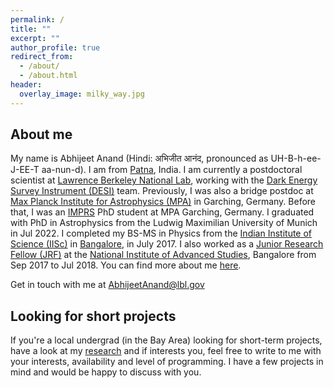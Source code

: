 ```yaml
---
permalink: /
title: ""
excerpt: ""
author_profile: true
redirect_from: 
  - /about/
  - /about.html
header:
  overlay_image: milky_way.jpg
---
```

<!-- 
<figure style="width: 350px" class="align-right">
  <img src="/images/DrummondFieldingPhoto.JPG" alt="">
  <figcaption>It's me!</figcaption>
</figure>  -->

## About me

My name is Abhijeet Anand (Hindi: अभिजीत आनंद, pronounced as UH-B-h-ee-J-EE-T aa-nun-d). I am from [Patna](https://en.wikipedia.org/wiki/Patna), India. I am currently a postdoctoral scientist at [Lawrence Berkeley National Lab](https://en.wikipedia.org/wiki/Lawrence_Berkeley_National_Laboratory), working with the [Dark Energy Survey Instrument (DESI)](https://www.desi.lbl.gov/) team. Previously, I was also a bridge postdoc at [Max Planck Institute for Astrophysics (MPA)](https://www.mpa-garching.mpg.de/) in Garching, Germany. Before that, I was an [IMPRS](https://www.imprs-astro.mpg.de/) PhD student at MPA Garching, Germany. I graduated with PhD in Astrophysics from the Ludwig Maximilian University of Munich in Jul 2022. I completed my BS-MS in Physics from the [Indian Institute of Science (IISc)](https://en.wikipedia.org/wiki/Indian_Institute_of_Science) in [Bangalore](https://en.wikipedia.org/wiki/Bangalore), in July 2017. I also worked as a [Junior Research Fellow (JRF)](https://en.wikipedia.org/wiki/Junior_Research_Fellowship) at the [National Institute of Advanced Studies](https://en.wikipedia.org/wiki/National_Institute_of_Advanced_Studies), Bangalore from Sep 2017 to Jul 2018. You can find more about me [here](/pages/detailabout).

Get in touch with me at <span style="color:blue">AbhijeetAnand@lbl.gov</span>

## Looking for short projects

If you're a local undergrad (in the Bay Area) looking for short-term projects, have a look at my [research](/research) and if interests you, feel free to write to me with your interests, availability and level of programming. I have a few projects in mind and would be happy to discuss with you. 

<!-- My research was supervised by [Prof. Dr. Guinevere Kauffmann](https://www.mpa-garching.mpg.de/galaxyformation) and [Dr. Dylan Nelson](https://www.ita.uni-heidelberg.de/%7Ednelson/).  -->
